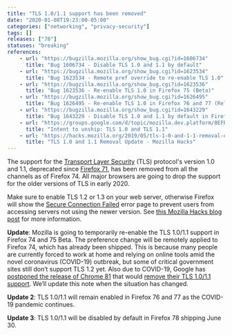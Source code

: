 ```yaml
---
title: "TLS 1.0/1.1 support has been removed"
date: "2020-01-08T19:23:00-05:00"
categories: ["networking", "privacy-security"]
tags: []
releases: ["78"]
statuses: "breaking"
references:
    - url: "https://bugzilla.mozilla.org/show_bug.cgi?id=1606734"
      title: "Bug 1606734 - Disable TLS 1.0 and 1.1 by default"
    - url: "https://bugzilla.mozilla.org/show_bug.cgi?id=1623534"
      title: "Bug 1623534 - Remote pref override to re-enable TLS 1.0"
    - url: "https://bugzilla.mozilla.org/show_bug.cgi?id=1623536"
      title: "Bug 1623536 - Re-enable TLS 1.0 in Firefox 75 (Beta)"
    - url: "https://bugzilla.mozilla.org/show_bug.cgi?id=1626495"
      title: "Bug 1626495 - Re-enable TLS 1.0 in Firefox 76 and 77 (Release)"
    - url: "https://bugzilla.mozilla.org/show_bug.cgi?id=1643229"
      title: "Bug 1643229 - Disable TLS 1.0 and 1.1 by default in Firefox 78"
    - url: "https://groups.google.com/d/topic/mozilla.dev.platform/8EFRYDR3N1c/discussion"
      title: "Intent to unship: TLS 1.0 and TLS 1.1"
    - url: "https://hacks.mozilla.org/2019/05/tls-1-0-and-1-1-removal-update/"
      title: "TLS 1.0 and 1.1 Removal Update - Mozilla Hacks"
---
```

The support for the [Transport Layer Security](https://developer.mozilla.org/docs/Web/Security/Transport_Layer_Security) (TLS) protocol's version 1.0 and 1.1, deprecated since [Firefox 71](https://www.fxsitecompat.dev/en-CA/docs/2019/tls-1-0-and-1-1-are-now-deprecated-disabled-in-nightly/), has been removed from all the channels as of Firefox 74. All major browsers are going to drop the support for the older versions of TLS in early 2020.

Make sure to enable TLS 1.2 or 1.3 on your web server, otherwise Firefox will show the [Secure Connection Failed](https://support.mozilla.org/kb/secure-connection-failed-firefox-did-not-connect) error page to prevent users from accessing servers not using the newer version. See [this Mozilla Hacks blog post](https://hacks.mozilla.org/2019/05/tls-1-0-and-1-1-removal-update/) for more information.

**Update**: Mozilla is going to temporarily re-enable the TLS 1.0/1.1 support in Firefox 74 and 75 Beta. The preference change will be remotely applied to Firefox 74, which has already been shipped. This is because many people are currently forced to work at home and relying on online tools amid the novel coronavirus (COVID-19) outbreak, but some of critical government sites still don’t support TLS 1.2 yet. Also due to COVID-19, Google has [postponed the release of Chrome 81](https://blog.chromium.org/2020/03/upcoming-chrome-releases.html) that would [remove their TLS 1.0/1.1 support](https://www.chromestatus.com/feature/5759116003770368). We’ll update this note when the situation has changed.

**Update 2**: TLS 1.0/1.1 will remain enabled in Firefox 76 and 77 as the COVID-19 pandemic continues.

**Update 3**: TLS 1.0/1.1 will be disabled by default in Firefox 78 shipping June 30.
